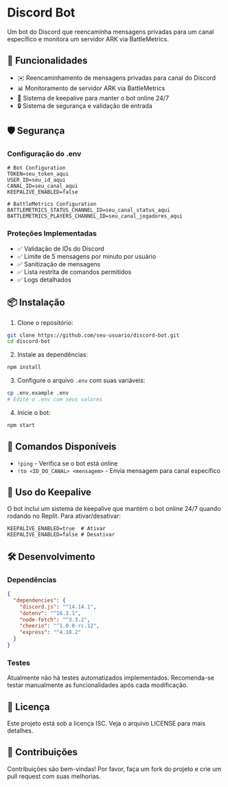 # Discord Bot

Um bot do Discord que reencaminha mensagens privadas para um canal específico e monitora um servidor ARK via BattleMetrics.

## 🚀 Funcionalidades

- ✉️ Reencaminhamento de mensagens privadas para canal do Discord
- 📊 Monitoramento de servidor ARK via BattleMetrics
- 🔄 Sistema de keepalive para manter o bot online 24/7
- 🔒 Sistema de segurança e validação de entrada

## 🛡️ Segurança

### Configuração do .env

```shell
# Bot Configuration
TOKEN=seu_token_aqui
USER_ID=seu_id_aqui
CANAL_ID=seu_canal_aqui
KEEPALIVE_ENABLED=false

# BattleMetrics Configuration
BATTLEMETRICS_STATUS_CHANNEL_ID=seu_canal_status_aqui
BATTLEMETRICS_PLAYERS_CHANNEL_ID=seu_canal_jogadores_aqui
```

### Proteções Implementadas

- ✅ Validação de IDs do Discord
- ✅ Limite de 5 mensagens por minuto por usuário
- ✅ Sanitização de mensagens
- ✅ Lista restrita de comandos permitidos
- ✅ Logs detalhados

## 📦 Instalação

1. Clone o repositório:
```bash
git clone https://github.com/seu-usuario/discord-bot.git
cd discord-bot
```

2. Instale as dependências:
```bash
npm install
```

3. Configure o arquivo `.env` com suas variáveis:
```bash
cp .env.example .env
# Edite o .env com seus valores
```

4. Inicie o bot:
```bash
npm start
```

## 🤖 Comandos Disponíveis

- `!ping` - Verifica se o bot está online
- `!to <ID_DO_CANAL> <mensagem>` - Envia mensagem para canal específico

## 📱 Uso do Keepalive

O bot inclui um sistema de keepalive que mantém o bot online 24/7 quando rodando no Replit. Para ativar/desativar:

```shell
KEEPALIVE_ENABLED=true  # Ativar
KEEPALIVE_ENABLED=false # Desativar
```

## 🛠️ Desenvolvimento

### Dependências

```json
{
  "dependencies": {
    "discord.js": "^14.14.1",
    "dotenv": "^16.3.1",
    "node-fetch": "^3.3.2",
    "cheerio": "^1.0.0-rc.12",
    "express": "^4.18.2"
  }
}
```

### Testes

Atualmente não há testes automatizados implementados. Recomenda-se testar manualmente as funcionalidades após cada modificação.

## 📝 Licença

Este projeto está sob a licença ISC. Veja o arquivo LICENSE para mais detalhes.

## 🤝 Contribuições

Contribuições são bem-vindas! Por favor, faça um fork do projeto e crie um pull request com suas melhorias.
